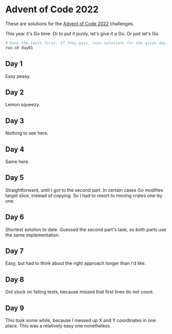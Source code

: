 # Advent of Code 2022

These are solutions for the [Advent of Code 2022](https://adventofcode.com/2022) challenges.

This year it's Go time. Or to put it punly, let's give it a Go. Or just let's Go.

```bash
# Runs the tests first. If they pass, runs solutions for the given day.
run.sh day01
```

## Day 1

Easy peasy.

## Day 2

Lemon squeezy.

## Day 3

Nothing to see here.

## Day 4 

Same here.

## Day 5

Straightforward, until I got to the second part. In certain cases Go modifies target slice, instead of copying. So I had to resort to moving crates one-by one.

## Day 6 

Shortest solution to date. Guessed the second part's task, so both parts use the same implementation.

## Day 7

Easy, but had to think about the right approach longer than I'd like. 

## Day 8

Got stuck on failing tests, because missed that first lines do not count.

## Day 9

This took some while, because I messed up X and Y coordinates in one place. This was a relatively easy one nonetheless.

